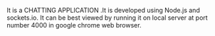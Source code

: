 It is a CHATTING APPLICATION .It is developed using Node.js and sockets.io.
It can be best viewed by running it on local server at port number 4000 in google chrome web browser.
